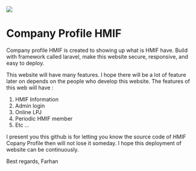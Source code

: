 <html>
    <body>
        <img src="https://universitasmulia.ac.id/wp-content/uploads/2021/05/ilustrasi-informatics-1030x579.jpg">
        <h1>Company Profile HMIF</h1>
        <p>Company profile HMIF is created to showing up what is HMIF have. Build with framework called laravel, make this website secure, responsive, and easy to deploy.</p>
        <p>This website will have many features. I hope there will be a lot of feature later on depends on the people who develop this website. The features of this web will have :</p>
        <ol>
            <li>HMIF Information</li> 
            <li>Admin login</li>
            <li>Online LPJ</li>
            <li>Periodic HMIF member</li>
            <li>Etc ...</li>
        </ol>
        <p>I present you this github is for letting you know the source code of HMIF Copany Profile then will not lose it someday. I hope this deployment of website can be continuously.</p>
        <p>Best regards, Farhan</p>
    </body>
   </html>
